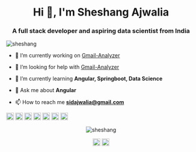 <h1 align="center">Hi 👋, I'm Sheshang Ajwalia</h1>
<h3 align="center">A full stack developer and aspiring data scientist from India</h3>
<p align="left"> <img src="https://komarev.com/ghpvc/?username=sheshang" alt="sheshang" /> </p>

- 🔭 I’m currently working on [Gmail-Analyzer](https://github.com/sheshang/Gmail-Analyzer)

- 🤔 I’m looking for help with [Gmail-Analyzer](https://github.com/sheshang/Gmail-Analyzer)

- 🌱 I’m currently learning **Angular, Springboot, Data Science**

- 💬 Ask me about **Angular**

- 📫 How to reach me **sidajwalia@gmail.com**

<p align="left"><img src="https://konpa.github.io/devicon/devicon.git/icons/angularjs/angularjs-original.svg" alt="angularjs" width="20" height="20"/> <img src="https://konpa.github.io/devicon/devicon.git/icons/bootstrap/bootstrap-plain.svg" alt="bootstrap" width="20" height="20"/> <img src="https://konpa.github.io/devicon/devicon.git/icons/css3/css3-original-wordmark.svg" alt="css3" width="20" height="20"/> <img src="https://konpa.github.io/devicon/devicon.git/icons/html5/html5-original-wordmark.svg" alt="html5" width="20" height="20"/> <img src="https://konpa.github.io/devicon/devicon.git/icons/java/java-original-wordmark.svg" alt="java" width="20" height="20"/> <img src="https://konpa.github.io/devicon/devicon.git/icons/typescript/typescript-original.svg" alt="typescript" width="20" height="20"/> <img src="https://konpa.github.io/devicon/devicon.git/icons/python/python-original-wordmark.svg" alt="python" width="20" height="20"/></p><p align="center"> <img src="https://github-readme-stats.vercel.app/api?username=sheshang&show_icons=true" alt="sheshang" /> </p>

<p align="center">
<a href="https://linkedin.com/in/sheshangajwalia" target="blank"><img align="center" src="https://cdn.jsdelivr.net/npm/simple-icons@3.0.1/icons/linkedin.svg" alt="sheshangajwalia" height="20" width="20" /></a>
<a href="https://fb.com/sidhdharth.ajwalia" target="blank"><img align="center" src="https://cdn.jsdelivr.net/npm/simple-icons@3.0.1/icons/facebook.svg" alt="sidhdharth.ajwalia" height="20" width="20" /></a>
</p>
